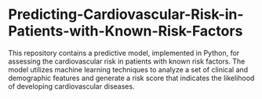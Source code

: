 # Predicting-Cardiovascular-Risk-in-Patients-with-Known-Risk-Factors
This repository contains a predictive model, implemented in Python, for assessing the cardiovascular risk in patients with known risk factors. The model utilizes machine learning techniques to analyze a set of clinical and demographic features and generate a risk score that indicates the likelihood of developing cardiovascular diseases.
